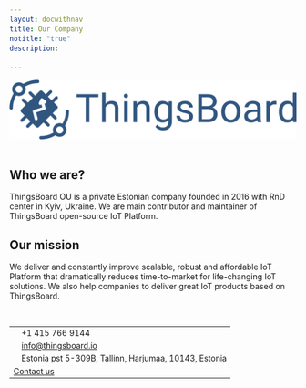 ```yaml
---
layout: docwithnav
title: Our Company
notitle: "true"
description: 

---
```


<div class="company-logo">
    <img src="/images/thingsboard_logo_blue.svg">
</div>

<br/>

## Who we are?

ThingsBoard OU is a private Estonian company founded in 2016 with RnD center in Kyiv, Ukraine. 
We are main contributor and maintainer of ThingsBoard open-source IoT Platform.
 
## Our mission
 
We deliver and constantly improve scalable, robust and affordable IoT Platform that dramatically reduces time-to-market for life-changing IoT solutions. 
We also help companies to deliver great IoT products based on ThingsBoard.

<br/>

<table class="company-contacts">
    <tbody>
        <tr>
            <td><i class="fa fa-phone"></i></td><td>+1 415 766 9144</td>
        </tr>
        <tr>
            <td><i class="fa fa-envelope"></i></td><td><a class="mail" href="mailto:info@thingsboard.io">info@thingsboard.io</a></td>
        </tr>
        <tr>
            <td><i class="fa fa-map-marker"></i></td><td>Estonia pst 5-309B, Tallinn, Harjumaa, 10143, Estonia</td>
        </tr>   
        <tr>
            <td class="contact-us" colspan="2"><a href="/docs/contact-us/" class="button">Contact us</a></td>
        </tr>
    </tbody> 
</table>

<br/>
<br/>

 